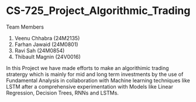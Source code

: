 # CS-725_Project_Algorithmic_Trading

Team Members
1) Veenu Chhabra (24M2135)
2) Farhan Jawaid (24M0801)
3) Ravi Sah (24M0854)
4) Thibault Magnin (24V0016)

In this Project we have made efforts to make an algorithimic trading stratergy which is mainly for mid and long term investments by the use of Fundamental Analysis in collaboration with Machine learning techniques like LSTM after a comprehensive experimentation with Models like Linear Regression, Decision Trees, RNNs and LSTMs.

